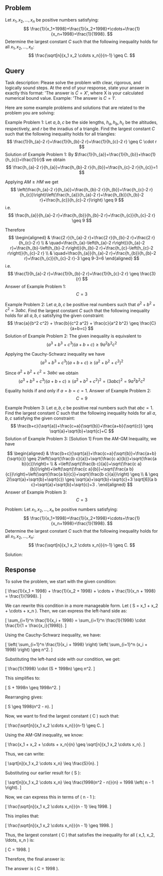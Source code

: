 ## Problem

Let $x_1, x_2, \ldots, x_n$ be positive numbers satisfying:
$$
\frac{1}{x_1+1998}+\frac{1}{x_2+1998}+\cdots+\frac{1}{x_n+1998}=\frac{1}{1998}.
$$
Determine the largest constant $C$ such that the following inequality holds for all $x_1, x_2, \ldots, x_n$:
$$
\frac{\sqrt[n]{x_1 x_2 \cdots x_n}}{n-1} \geq C.
$$

## Query

Task description: Please solve the problem with clear, rigorous, and logically sound steps. At the end of your response, state your answer in exactly this format: 'The answer is $C=X$', where X is your calculated numerical bound value. Example: 'The answer is $C=1$'.

Here are some example problems and solutions that are related to the problem you are solving:

Example Problem 1: Let $a, b, c$ be the side lengths, $h_{a}, h_{b}, h_{c}$ be the altitudes, respectively, and $r$ be the inradius of a triangle. Find the largest constant $C$ such that the following inequality holds for all triangles:
$$
\frac{1}{h_{a}-2 r}+\frac{1}{h_{b}-2 r}+\frac{1}{h_{c}-2 r} \geq C \cdot r
$$
Solution of Example Problem 1: By $\frac{1}{h_{a}}+\frac{1}{h_{b}}+\frac{1}{h_{c}}=\frac{1}{r}$ we obtain
$$
\frac{h_{a}-2 r}{h_{a}}+\frac{h_{b}-2 r}{h_{b}}+\frac{h_{c}-2 r}{h_{c}}=1
$$

Applying $A M \geq H M$ we get
$$
\left(\frac{h_{a}-2 r}{h_{a}}+\frac{h_{b}-2 r}{h_{b}}+\frac{h_{c}-2 r}{h_{c}}\right)\left(\frac{h_{a}}{h_{a}-2 r}+\frac{h_{b}}{h_{b}-2 r}+\frac{h_{c}}{h_{c}-2 r}\right) \geq 9
$$
i.e.
$$
\frac{h_{a}}{h_{a}-2 r}+\frac{h_{b}}{h_{b}-2 r}+\frac{h_{c}}{h_{c}-2 r} \geq 9
$$

Therefore
$$
\begin{aligned}
& \frac{2 r}{h_{a}-2 r}+\frac{2 r}{h_{b}-2 r}+\frac{2 r}{h_{c}-2 r} \\
& \quad=\frac{h_{a}-\left(h_{a}-2 r\right)}{h_{a}-2 r}+\frac{h_{b}-\left(h_{b}-2 r\right)}{h_{b}-2 r}+\frac{h_{c}-\left(h_{c}-2 r\right)}{h_{c}-2 r} \\
& \quad=\frac{h_{a}}{h_{a}-2 r}+\frac{h_{b}}{h_{b}-2 r}+\frac{h_{c}}{h_{c}-2 r}-3 \geq 9-3=6
\end{aligned}
$$
i.e.
$$
\frac{1}{h_{a}-2 r}+\frac{1}{h_{b}-2 r}+\frac{1}{h_{c}-2 r} \geq \frac{3}{r}
$$
Answer of Example Problem 1: $$C = 3$$

Example Problem 2: Let $a, b, c$ be positive real numbers such that $a^2 + b^2 + c^2 = 3abc$. Find the largest constant $C$ such that the following inequality holds for all $a, b, c$ satisfying the given constraint:
$$
\frac{a}{b^2 c^2} + \frac{b}{c^2 a^2} + \frac{c}{a^2 b^2} \geq \frac{C}{a+b+c}
$$
Solution of Example Problem 2: The given inequality is equivalent to
$$
\left(a^{3}+b^{3}+c^{3}\right)(a+b+c) \geq 9 a^{2} b^{2} c^{2}
$$

Applying the Cauchy-Schwarz inequality we have
$$
\left(a^{3}+b^{3}+c^{3}\right)(a+b+c) \geq\left(a^{2}+b^{2}+c^{2}\right)^{2}
$$

Since $a^{2}+b^{2}+c^{2}=3 a b c$ we obtain
$$
\left(a^{3}+b^{3}+c^{3}\right)(a+b+c) \geq\left(a^{2}+b^{2}+c^{2}\right)^{2}=(3 a b c)^{2}=9 a^{2} b^{2} c^{2}
$$

Equality holds if and only if $a=b=c=1$.
Answer of Example Problem 2: $$C = 9$$

Example Problem 3: Let $a, b, c$ be positive real numbers such that $a b c = 1$. Find the largest constant $C$ such that the following inequality holds for all $a, b, c$ satisfying the given constraint:
$$
\frac{b+c}{\sqrt{a}}+\frac{c+a}{\sqrt{b}}+\frac{a+b}{\sqrt{c}} \geq \sqrt{a}+\sqrt{b}+\sqrt{c}+C
$$
Solution of Example Problem 3: [Solution 1]
From the AM-GM Inequality, we have

$$
\begin{aligned}
& \frac{b+c}{\sqrt{a}}+\frac{c+a}{\sqrt{b}}+\frac{a+b}{\sqrt{c}} \geq 2\left(\sqrt{\frac{b c}{a}}+\sqrt{\frac{c a}{b}}+\sqrt{\frac{a b}{c}}\right)= \\
& =\left(\sqrt{\frac{b c}{a}}+\sqrt{\frac{c a}{b}}\right)+\left(\sqrt{\frac{c a}{b}}+\sqrt{\frac{a b}{c}}\right)+\left(\sqrt{\frac{a b}{c}}+\sqrt{\frac{b c}{a}}\right) \geq \\
& \geq 2(\sqrt{a}+\sqrt{b}+\sqrt{c}) \geq \sqrt{a}+\sqrt{b}+\sqrt{c}+3 \sqrt[6]{a b c}=\sqrt{a}+\sqrt{b}+\sqrt{c}+3 .
\end{aligned}
$$
Answer of Example Problem 3: $$C = 3$$


Problem: Let $x_1, x_2, \ldots, x_n$ be positive numbers satisfying:
$$
\frac{1}{x_1+1998}+\frac{1}{x_2+1998}+\cdots+\frac{1}{x_n+1998}=\frac{1}{1998}.
$$
Determine the largest constant $C$ such that the following inequality holds for all $x_1, x_2, \ldots, x_n$:
$$
\frac{\sqrt[n]{x_1 x_2 \cdots x_n}}{n-1} \geq C.
$$

Solution:

## Response

To solve the problem, we start with the given condition:

\[
\frac{1}{x_1 + 1998} + \frac{1}{x_2 + 1998} + \cdots + \frac{1}{x_n + 1998} = \frac{1}{1998}.
\]

We can rewrite this condition in a more manageable form. Let \( S = x_1 + x_2 + \cdots + x_n \). Then, we can express the left-hand side as:

\[
\sum_{i=1}^n \frac{1}{x_i + 1998} = \sum_{i=1}^n \frac{1}{1998} \cdot \frac{1}{1 + \frac{x_i}{1998}}.
\]

Using the Cauchy-Schwarz inequality, we have:

\[
\left( \sum_{i=1}^n \frac{1}{x_i + 1998} \right) \left( \sum_{i=1}^n (x_i + 1998) \right) \geq n^2.
\]

Substituting the left-hand side with our condition, we get:

\[
\frac{1}{1998} \cdot (S + 1998n) \geq n^2.
\]

This simplifies to:

\[
S + 1998n \geq 1998n^2.
\]

Rearranging gives:

\[
S \geq 1998(n^2 - n).
\]

Now, we want to find the largest constant \( C \) such that:

\[
\frac{\sqrt[n]{x_1 x_2 \cdots x_n}}{n-1} \geq C.
\]

Using the AM-GM inequality, we know:

\[
\frac{x_1 + x_2 + \cdots + x_n}{n} \geq \sqrt[n]{x_1 x_2 \cdots x_n}.
\]

Thus, we can write:

\[
\sqrt[n]{x_1 x_2 \cdots x_n} \leq \frac{S}{n}.
\]

Substituting our earlier result for \( S \):

\[
\sqrt[n]{x_1 x_2 \cdots x_n} \leq \frac{1998(n^2 - n)}{n} = 1998 \left( n - 1 \right).
\]

Now, we can express this in terms of \( n - 1 \):

\[
\frac{\sqrt[n]{x_1 x_2 \cdots x_n}}{n - 1} \leq 1998.
\]

This implies that:

\[
\frac{\sqrt[n]{x_1 x_2 \cdots x_n}}{n - 1} \geq 1998.
\]

Thus, the largest constant \( C \) that satisfies the inequality for all \( x_1, x_2, \ldots, x_n \) is:

\[
C = 1998.
\]

Therefore, the final answer is:

The answer is \( C = 1998 \).